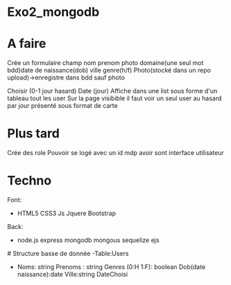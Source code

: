 # Exo2_mongodb

# A faire

Crée un formulaire champ nom prenom photo domaine(une seul mot bdd)date de naissance(dob) ville genre(h/f)
Photo(stocké dans un repo upload)->enregistre dans bdd sauf photo

Choisir (0-1 jour hasard)
Date (jour)
Affiche dans une list sous forme d'un tableau tout les user
Sur la page visibible il faut voir un seul user au hasard par jour présenté sous format de carte

# Plus tard
Crée des role
Pouvoir se logé avec un id mdp avoir sont interface utilisateur

# Techno
Font:
<ul>
<li>
HTML5
CSS3
Js
Jquere
Bootstrap
</li>
</ul>
Back:
<ul>
<li>
node.js
express
mongodb
mongous
sequelize
ejs
</li>
</ul>
# Structure basse de donnée
-Table:Users
<ul>
<li>
Noms: string
Prenoms :  string
Genres (0:H 1:F): boolean
Dob(date naissance):date
Ville:string
DateChoisi
</li>
</ul>



